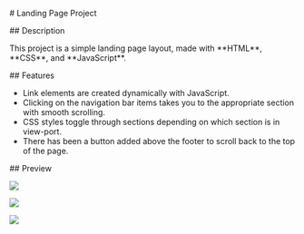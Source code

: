 ﻿\# Landing Page Project

\## Description

This project is a simple landing page layout, made with \*\*HTML\*\*, \*\*CSS\*\*, and \*\*JavaScript\*\*.

\## Features

- Link elements are created dynamically with JavaScript.
- Clicking on the navigation bar items takes you to the appropriate section with smooth scrolling.
- CSS styles toggle through sections depending on which section is in view-port.
- There has been a button added above the footer to scroll back to the top of the page.

\## Preview

![](F:/Lightshot/Screenshot\_386.png)

![](F:/Lightshot/Screenshot\_387.png)

![](F:/Lightshot/Screenshot\_388.png)

